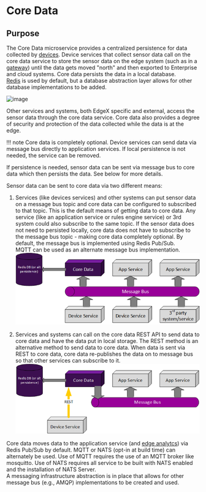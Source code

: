 # Core Data

## Purpose

The Core Data microservice provides a centralized persistence for data collected by [devices](../../../general/Definitions.md#device).
Device services that collect sensor data call on the core data service to
store the sensor data on the edge system (such as in a [gateway](../../../general/Definitions.md#gateway)) until the data gets moved "north" and then exported to Enterprise and cloud systems. 
Core data persists the data in a local database.  
[Redis](https://redis.io/) is used by default, but a database abstraction layer allows for other database implementations to be added.

![image](EdgeX_CoreData.png)

Other services and systems, both EdgeX specific and external, access the sensor data through the core data service.
Core data also provides a degree of security and protection of the data collected while the data is at the edge.

!!! note
    Core data is completely optional. Device services can send data via message bus directly to application services.  If local persistence is not needed, the service can be removed.

If persistence is needed, sensor data can be sent via message bus to core data which then persists the data.  See below for more details.

Sensor data can be sent to core data via two different means:

1. Services (like devices services) and other systems can put sensor data on a message bus topic and core data can be configured to subscribed to that topic.
    This is the default means of getting data to core data.
    Any service (like an application service or rules engine service) or 3rd system could also subscribe to the same topic.
    If the sensor data does not need to persisted locally, core data does not have to subscribe to the message bus topic - making core data completely optional.
    By default, the message bus is implemented using Redis Pub/Sub.  
    MQTT can be used as an alternate message bus implementation.
        ![image](EdgeX_CoreDataSubscriber.png)

2. Services and systems can call on the core data REST API to send data to core data and have the data put in local storage.
   The REST method is an alternative method to send data to core data.
   When data is sent via REST to core data, core data re-publishes the data on to message bus so that other services can subscribe to it.
       ![image](EdgeX_CoreDataRESTEndpoint.png)


Core data moves data to the application service (and [edge analytcs](../../../general/Definitions.md#edge-analytics)) via Redis Pub/Sub by default. MQTT or NATS (opt-in at build time) can alternately be used. 
Use of MQTT requires the use of an MQTT broker like mosquitto.
Use of NATS requires all service to be built with NATS enabled and the installation of NATS Server.  
A messaging infrastructure abstraction is in place that allows for other message bus (e.g., AMQP) implementations to be created and used.